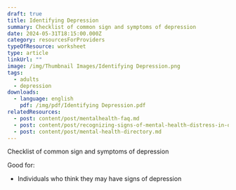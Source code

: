 ```yaml
---
draft: true
title: Identifying Depression
summary: Checklist of common sign and symptoms of depression
date: 2024-05-31T18:15:00.000Z
category: resourcesForProviders
typeOfResource: worksheet
type: article
linkUrl: ""
image: /img/Thumbnail Images/Identifying Depression.png
tags:
  - adults
  - depression
downloads:
  - language: english
    pdf: /img/pdf/Identifying Depression.pdf
relatedResources:
  - post: content/post/mentalhealth-faq.md
  - post: content/post/recognizing-signs-of-mental-health-distress-in-older-adults.md
  - post: content/post/mental-health-directory.md
---
```


Checklist of common sign and symptoms of depression

Good for:

- Individuals who think they may have signs of depression
